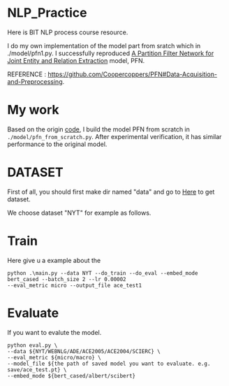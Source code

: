 # NLP_Practice
Here is BIT NLP process course resource. 

I do my own implementation of the model part from sratch which in ./model/pfn1.py. I successfully reproduced [A Partition Filter Network for Joint Entity and Relation Extraction](https://arxiv.org/abs/2108.1220) model, PFN.

REFERENCE : https://github.com/Coopercoppers/PFN#Data-Acquisition-and-Preprocessing.

# My work
Based on the origin [code](https://github.com/Coopercoppers/PFN#Data-Acquisition-and-Preprocessing), I build the model PFN from scratch in 
```./model/pfn_from_scratch.py```. After experimental verification, it has similar performance to the original model.

# DATASET

First of all, you should first make dir named "data" and go to [Here](https://github.com/Coopercoppers/PFN#Data-Acquisition-and-Preprocessing) to get dataset.

We choose dataset "NYT" for example as follows.

# Train
Here give u a example about the 
```
python .\main.py --data NYT --do_train --do_eval --embed_mode bert_cased --batch_size 2 --lr 0.00002 
--eval_metric micro --output_file ace_test1
```

# Evaluate

If you want to evalute the model. 

```
python eval.py \
--data ${NYT/WEBNLG/ADE/ACE2005/ACE2004/SCIERC} \
--eval_metric ${micro/macro} \
--model_file ${the path of saved model you want to evaluate. e.g. save/ace_test.pt} \
--embed_mode ${bert_cased/albert/scibert}
```

